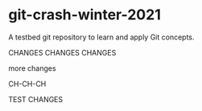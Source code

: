 # git-crash-winter-2021

A testbed git repository to learn and apply Git concepts.

CHANGES CHANGES CHANGES

more changes

CH-CH-CH

TEST CHANGES

